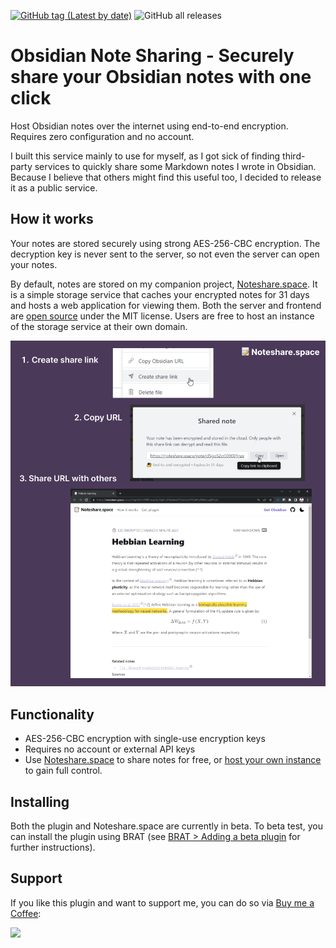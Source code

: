 [![GitHub tag (Latest by date)](https://img.shields.io/github/v/tag/mcndt/obsidian-note-sharing)](https://github.com/mcndt/obsidian-note-sharing/releases) ![GitHub all releases](https://img.shields.io/github/downloads/mcndt/obsidian-note-sharing/total)

# Obsidian Note Sharing - Securely share your Obsidian notes with one click

Host Obsidian notes over the internet using end-to-end encryption. Requires zero configuration and no account.

I built this service mainly to use for myself, as I got sick of finding third-party services to quickly share some Markdown notes I wrote in Obsidian. Because I believe that others might find this useful too, I decided to release it as a public service.

## How it works

Your notes are stored securely using strong AES-256-CBC encryption. The decryption key is never sent to the server, so not even the server can open your notes.

By default, notes are stored on my companion project, [Noteshare.space](https://noteshare.space/). It is a simple storage service that caches your encrypted notes for 31 days and hosts a web application for viewing them. Both the server and frontend are [open source](https://github.com/mcndt/noteshare.space) under the MIT license. Users are free to host an instance of the storage service at their own domain.

![Explainer](img/explainer-img.png)
## Functionality

- AES-256-CBC encryption with single-use encryption keys
- Requires no account or external API keys
- Use [Noteshare.space](https://noteshare.space) to share notes for free, or [host your own instance](https://github.com/mcndt/noteshare.space#deployment) to gain full control.

## Installing

Both the plugin and Noteshare.space are currently in beta. To beta test, you can install the plugin using BRAT (see [BRAT > Adding a beta plugin](https://github.com/TfTHacker/obsidian42-brat#adding-a-beta-plugin) for further instructions).

## Support
If you like this plugin and want to support me, you can do so via [Buy me a Coffee](https://www.buymeacoffee.com/mcndt):

<a href="https://www.buymeacoffee.com/mcndt"><img src="https://img.buymeacoffee.com/button-api/?text=Buy me a coffee&emoji=&slug=mcndt&button_colour=5F7FFF&font_colour=ffffff&font_family=Inter&outline_colour=000000&coffee_colour=FFDD00"></a>
